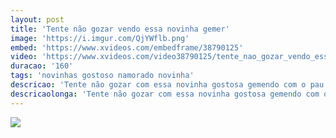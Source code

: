 ```yaml
---
layout: post
title: 'Tente não gozar vendo essa novinha gemer'
image: 'https://i.imgur.com/QjYWflb.png'
embed: 'https://www.xvideos.com/embedframe/38790125'
video: 'https://www.xvideos.com/video38790125/tente_nao_gozar_vendo_essa_novinha_gemer_-_http_machodotado.com'
duracao: '160'
tags: 'novinhas gostoso namorado novinha'
descricao: 'Tente não gozar com essa novinha gostosa gemendo com o pau do dotado dentro da sua bucetinha bem apertadinha e molhada.'
descricaolonga: 'Tente não gozar com essa novinha gostosa gemendo com o pau do dotado dentro da sua bucetinha bem apertadinha e molhada. A gostosa geme gostoso enquanto o namorada roludo fode ela por trás.'
---
```

<a href="{{ page.url | prepend: site.baseurl | prepend: site.url }}"><img src="{{ page.image }}" /></a>
